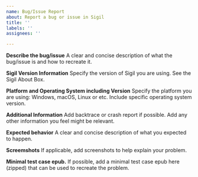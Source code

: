 ```yaml
---
name: Bug/Issue Report
about: Report a bug or issue in Sigil
title: ''
labels: ''
assignees: ''

---
```


**Describe the bug/issue**
A clear and concise description of what the bug/issue is and how to recreate it.

**Sigil Version Information**
Specify the version of Sigil you are using.  See the Sigil About Box.

**Platform and Operating System including Version**
Specify the platform you are using: Windows, macOS, Linux or etc.  Include specific operating system version.

**Additional Information**
Add backtrace or crash report if possible. Add any other information you feel might be relevant.

**Expected behavior**
A clear and concise description of what you expected to happen.

**Screemshots**
If applicable, add screenshots to help explain your problem.

**Minimal test case epub.**
If possible, add a minimal test case epub here (zipped) that can be used to recreate the problem.
